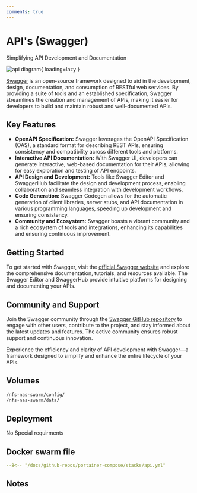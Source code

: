 ```yaml
---
comments: true
---
```


# API's (Swagger)

Simplifying API Development and Documentation

![api diagram](/assets/diagrams/api.png){ loading=lazy }

[Swagger](https://swagger.io/) is an open-source framework designed to aid in the development, design, documentation, and consumption of RESTful web services. By providing a suite of tools and an established specification, Swagger streamlines the creation and management of APIs, making it easier for developers to build and maintain robust and well-documented APIs.

## Key Features

- **OpenAPI Specification:** Swagger leverages the OpenAPI Specification (OAS), a standard format for describing REST APIs, ensuring consistency and compatibility across different tools and platforms.
- **Interactive API Documentation:** With Swagger UI, developers can generate interactive, web-based documentation for their APIs, allowing for easy exploration and testing of API endpoints.
- **API Design and Development:** Tools like Swagger Editor and SwaggerHub facilitate the design and development process, enabling collaboration and seamless integration with development workflows.
- **Code Generation:** Swagger Codegen allows for the automatic generation of client libraries, server stubs, and API documentation in various programming languages, speeding up development and ensuring consistency.
- **Community and Ecosystem:** Swagger boasts a vibrant community and a rich ecosystem of tools and integrations, enhancing its capabilities and ensuring continuous improvement.

## Getting Started

To get started with Swagger, visit the [official Swagger website](https://swagger.io/) and explore the comprehensive documentation, tutorials, and resources available. The Swagger Editor and SwaggerHub provide intuitive platforms for designing and documenting your APIs.

## Community and Support

Join the Swagger community through the [Swagger GitHub repository](https://github.com/swagger-api) to engage with other users, contribute to the project, and stay informed about the latest updates and features. The active community ensures robust support and continuous innovation.

Experience the efficiency and clarity of API development with Swagger—a framework designed to simplify and enhance the entire lifecycle of your APIs.


## Volumes

```bash
/nfs-nas-swarm/config/
/nfs-nas-swarm/data/
```

## Deployment
No Special requirments

## Docker swarm file
``` yaml linenums="1" 
--8<-- "/docs/github-repos/portainer-compose/stacks/api.yml"
```

## Notes

